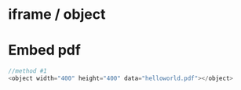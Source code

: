 # iframe / object

# Embed pdf
```javascript
//method #1
<object width="400" height="400" data="helloworld.pdf"></object>
```
